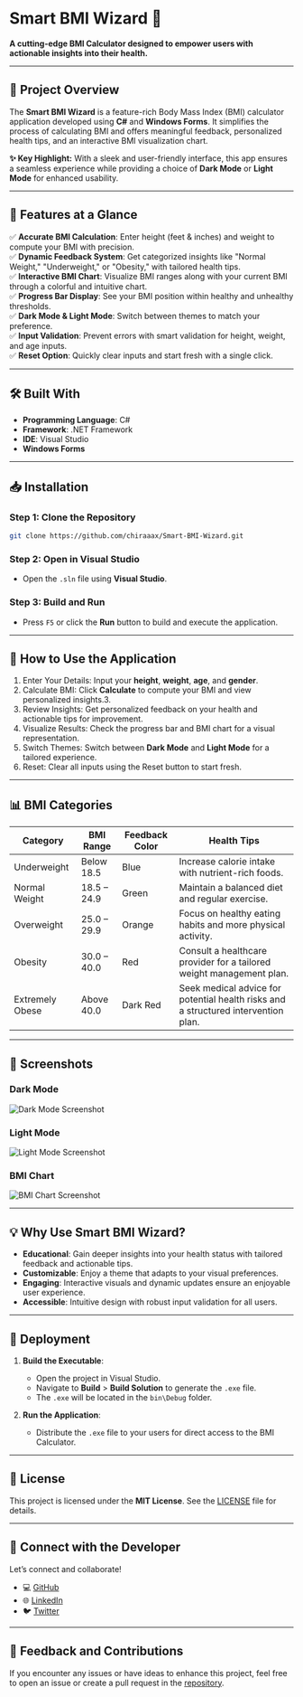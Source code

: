 
# **Smart BMI Wizard** 🎯  
**A cutting-edge BMI Calculator designed to empower users with actionable insights into their health.**

---

## **🤖 Project Overview**

The **Smart BMI Wizard** is a feature-rich Body Mass Index (BMI) calculator application developed using **C#** and **Windows Forms**. It simplifies the process of calculating BMI and offers meaningful feedback, personalized health tips, and an interactive BMI visualization chart.  

**✨ Key Highlight:** With a sleek and user-friendly interface, this app ensures a seamless experience while providing a choice of **Dark Mode** or **Light Mode** for enhanced usability.

---

## **🌟 Features at a Glance**

✅ **Accurate BMI Calculation**: Enter height (feet & inches) and weight to compute your BMI with precision.  
✅ **Dynamic Feedback System**: Get categorized insights like "Normal Weight," "Underweight," or "Obesity," with tailored health tips.  
✅ **Interactive BMI Chart**: Visualize BMI ranges along with your current BMI through a colorful and intuitive chart.  
✅ **Progress Bar Display**: See your BMI position within healthy and unhealthy thresholds.  
✅ **Dark Mode & Light Mode**: Switch between themes to match your preference.  
✅ **Input Validation**: Prevent errors with smart validation for height, weight, and age inputs.  
✅ **Reset Option**: Quickly clear inputs and start fresh with a single click.

---

## **🛠️ Built With**

- **Programming Language**: C#  
- **Framework**: .NET Framework  
- **IDE**: Visual Studio
- **Windows Forms**

---

## **📥 Installation**

### **Step 1: Clone the Repository**
```bash
git clone https://github.com/chiraaax/Smart-BMI-Wizard.git
```

### **Step 2: Open in Visual Studio**
- Open the `.sln` file using **Visual Studio**.

### **Step 3: Build and Run**
- Press `F5` or click the **Run** button to build and execute the application.

---

## **🔧 How to Use the Application**
1. Enter Your Details: Input your **height**, **weight**, **age**, and **gender**.  
2. Calculate BMI: Click **Calculate** to compute your BMI and view personalized insights.3. 
3. Review Insights: Get personalized feedback on your health and actionable tips for improvement.
4. Visualize Results: Check the progress bar and BMI chart for a visual representation.
5. Switch Themes: Switch between **Dark Mode** and **Light Mode** for a tailored experience.
6. Reset: Clear all inputs using the Reset button to start fresh.


---

## **📊 BMI Categories**

| **Category**       | **BMI Range**         | **Feedback Color** | **Health Tips**                                                                         |
|---------------------|-----------------------|--------------------|---------------------------------------------------------------------------------------|
| Underweight         | Below 18.5           | Blue               | Increase calorie intake with nutrient-rich foods.                                     |
| Normal Weight       | 18.5 – 24.9          | Green              | Maintain a balanced diet and regular exercise.                                        |
| Overweight          | 25.0 – 29.9          | Orange             | Focus on healthy eating habits and more physical activity.                            |
| Obesity             | 30.0 – 40.0          | Red                | Consult a healthcare provider for a tailored weight management plan.                 |
| Extremely Obese     | Above 40.0           | Dark Red           | Seek medical advice for potential health risks and a structured intervention plan.    |

---

## **🎨 Screenshots**

### **Dark Mode**
![Dark Mode Screenshot](link_to_dark_mode_image)

### **Light Mode**
![Light Mode Screenshot](link_to_light_mode_image)

### **BMI Chart**
![BMI Chart Screenshot](link_to_chart_image)

---

## **💡 Why Use Smart BMI Wizard?**

- **Educational**: Gain deeper insights into your health status with tailored feedback and actionable tips.  
- **Customizable**: Enjoy a theme that adapts to your visual preferences.  
- **Engaging**: Interactive visuals and dynamic updates ensure an enjoyable user experience.  
- **Accessible**: Intuitive design with robust input validation for all users.  

---

## **👾 Deployment**

1. **Build the Executable**:
   - Open the project in Visual Studio.
   - Navigate to **Build** > **Build Solution** to generate the `.exe` file.
   - The `.exe` will be located in the `bin\Debug` folder.

2. **Run the Application**:
   - Distribute the `.exe` file to your users for direct access to the BMI Calculator.

---

## **📜 License**

This project is licensed under the **MIT License**. See the [LICENSE](LICENSE) file for details.

---

## **👤 Connect with the Developer**

Let’s connect and collaborate!  

- 💻 [GitHub](https://github.com/chiraaax)  
- 🌐 [LinkedIn](https://www.linkedin.com/in/chiranjeewa-lankeshwara-453866305/)  
- 🐦 [Twitter](https://x.com/DJ_RaaX)  

---

## **📧 Feedback and Contributions**

If you encounter any issues or have ideas to enhance this project, feel free to open an issue or create a pull request in the [repository](https://github.com/chiraaax/Smart-BMI-Wizard).
